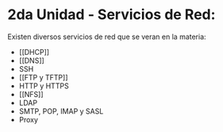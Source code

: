 # 2da Unidad - Servicios de Red:

Existen diversos servicios de red que se veran en la materia:

-  [[DHCP]]
- [[DNS]]
- SSH
- [[FTP y TFTP]]
- HTTP y HTTPS 
- [[NFS]]
- LDAP
- SMTP, POP, IMAP y SASL
- Proxy
